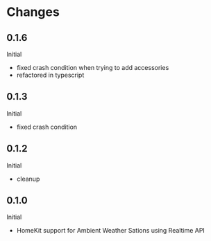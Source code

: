 # Changes

## 0.1.6
Initial
- fixed crash condition when trying to add accessories
- refactored in typescript

## 0.1.3
Initial
- fixed crash condition

## 0.1.2
Initial
- cleanup

## 0.1.0
Initial
- HomeKit support for Ambient Weather Sations using Realtime API

